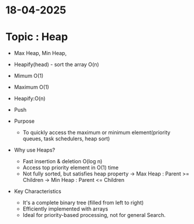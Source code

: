# 18-04-2025

# Topic : Heap

- Max Heap, Min Heap,
- Heapify(head) - sort the array  O(n)
- Mimum O(1)
- Maximum O(1)
- Heapify:O(n)
- Push

- Purpose
  - To quickly access the maximum or minimum element(priority queues, task schedulers, heap sort)


- Why use Heaps?
    - Fast insertion & deletion O(log n)
    - Access top priority element in O(1) time
    - Not fully sorted, but satisfies heap property
        -> Max Heap : Parent >= Children
        -> Min Heap : Parent <= Children

- Key Characteristics
    - It's a complete binary tree (filled from left to right)
    - Efficiently implemented with arrays
    - Ideal for priority-based processing, not for general Search.

